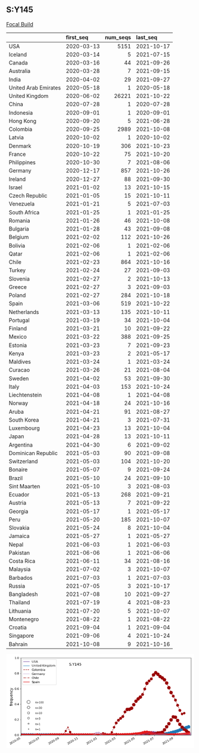 

## S:Y145
[Focal Build](https://nextstrain.org/groups/neherlab/ncov/S.Y145?c=gt-S_145)

|                      | first_seq   |   num_seqs | last_seq   |
|:---------------------|:------------|-----------:|:-----------|
| USA                  | 2020-03-13  |       5151 | 2021-10-17 |
| Iceland              | 2020-03-14  |          5 | 2021-07-15 |
| Canada               | 2020-03-16  |         44 | 2021-09-26 |
| Australia            | 2020-03-28  |          7 | 2021-09-15 |
| India                | 2020-04-02  |         29 | 2021-09-27 |
| United Arab Emirates | 2020-05-18  |          1 | 2020-05-18 |
| United Kingdom       | 2020-06-02  |      26221 | 2021-10-22 |
| China                | 2020-07-28  |          1 | 2020-07-28 |
| Indonesia            | 2020-09-01  |          1 | 2020-09-01 |
| Hong Kong            | 2020-09-20  |          5 | 2021-06-28 |
| Colombia             | 2020-09-25  |       2989 | 2021-10-08 |
| Latvia               | 2020-10-02  |          1 | 2020-10-02 |
| Denmark              | 2020-10-19  |        306 | 2021-10-23 |
| France               | 2020-10-22  |         75 | 2021-10-20 |
| Philippines          | 2020-10-30  |          7 | 2021-08-06 |
| Germany              | 2020-12-17  |        857 | 2021-10-26 |
| Ireland              | 2020-12-27  |         88 | 2021-09-30 |
| Israel               | 2021-01-02  |         13 | 2021-10-15 |
| Czech Republic       | 2021-01-05  |         15 | 2021-10-11 |
| Venezuela            | 2021-01-21  |          5 | 2021-07-03 |
| South Africa         | 2021-01-25  |          1 | 2021-01-25 |
| Romania              | 2021-01-26  |         46 | 2021-10-08 |
| Bulgaria             | 2021-01-28  |         43 | 2021-09-08 |
| Belgium              | 2021-02-02  |        112 | 2021-10-26 |
| Bolivia              | 2021-02-06  |          1 | 2021-02-06 |
| Qatar                | 2021-02-06  |          1 | 2021-02-06 |
| Chile                | 2021-02-23  |        864 | 2021-10-16 |
| Turkey               | 2021-02-24  |         27 | 2021-09-03 |
| Slovenia             | 2021-02-27  |          2 | 2021-10-13 |
| Greece               | 2021-02-27  |          3 | 2021-09-03 |
| Poland               | 2021-02-27  |        284 | 2021-10-18 |
| Spain                | 2021-03-06  |        519 | 2021-10-22 |
| Netherlands          | 2021-03-13  |        135 | 2021-10-11 |
| Portugal             | 2021-03-19  |         34 | 2021-10-04 |
| Finland              | 2021-03-21  |         10 | 2021-09-22 |
| Mexico               | 2021-03-22  |        388 | 2021-09-25 |
| Estonia              | 2021-03-23  |          7 | 2021-09-23 |
| Kenya                | 2021-03-23  |          2 | 2021-05-17 |
| Maldives             | 2021-03-24  |          1 | 2021-03-24 |
| Curacao              | 2021-03-26  |         21 | 2021-08-04 |
| Sweden               | 2021-04-02  |         53 | 2021-09-30 |
| Italy                | 2021-04-03  |        153 | 2021-10-24 |
| Liechtenstein        | 2021-04-08  |          1 | 2021-04-08 |
| Norway               | 2021-04-18  |         24 | 2021-10-16 |
| Aruba                | 2021-04-21  |         91 | 2021-08-27 |
| South Korea          | 2021-04-21  |          3 | 2021-07-31 |
| Luxembourg           | 2021-04-23  |         13 | 2021-10-04 |
| Japan                | 2021-04-28  |         13 | 2021-10-11 |
| Argentina            | 2021-04-30  |          6 | 2021-09-02 |
| Dominican Republic   | 2021-05-03  |         90 | 2021-09-08 |
| Switzerland          | 2021-05-03  |        104 | 2021-10-20 |
| Bonaire              | 2021-05-07  |          9 | 2021-09-24 |
| Brazil               | 2021-05-10  |         24 | 2021-09-10 |
| Sint Maarten         | 2021-05-10  |          3 | 2021-08-03 |
| Ecuador              | 2021-05-13  |        268 | 2021-09-21 |
| Austria              | 2021-05-13  |          7 | 2021-09-22 |
| Georgia              | 2021-05-17  |          1 | 2021-05-17 |
| Peru                 | 2021-05-20  |        185 | 2021-10-07 |
| Slovakia             | 2021-05-24  |          8 | 2021-10-04 |
| Jamaica              | 2021-05-27  |          1 | 2021-05-27 |
| Nepal                | 2021-06-03  |          1 | 2021-06-03 |
| Pakistan             | 2021-06-06  |          1 | 2021-06-06 |
| Costa Rica           | 2021-06-11  |         34 | 2021-08-16 |
| Malaysia             | 2021-07-02  |          3 | 2021-10-07 |
| Barbados             | 2021-07-03  |          1 | 2021-07-03 |
| Russia               | 2021-07-05  |          3 | 2021-10-17 |
| Bangladesh           | 2021-07-08  |         10 | 2021-09-27 |
| Thailand             | 2021-07-19  |          4 | 2021-08-23 |
| Lithuania            | 2021-07-20  |          5 | 2021-10-07 |
| Montenegro           | 2021-08-22  |          1 | 2021-08-22 |
| Croatia              | 2021-09-04  |          1 | 2021-09-04 |
| Singapore            | 2021-09-06  |          4 | 2021-10-24 |
| Bahrain              | 2021-10-08  |          9 | 2021-10-16 |

![Overall trends S.Y145](/overall_trends_figures/overall_trends_S.Y145.png)